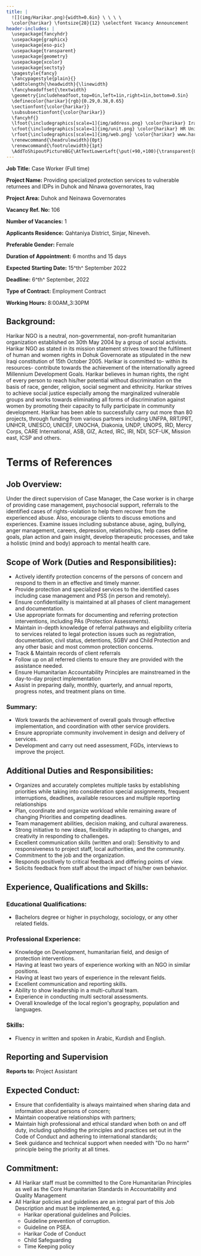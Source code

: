 ```yaml
---
title: |
  ![](img/Harikar.png){width=0.6in} \ \ \ \
  \color{harikar} \fontsize{28}{12} \selectfont Vacancy Announcement
header-includes: |
  \usepackage{fancyhdr}
  \usepackage{graphicx}
  \usepackage{eso-pic}
  \usepackage{transparent}
  \usepackage{geometry}
  \usepackage{xcolor}
  \usepackage{sectsty}
  \pagestyle{fancy}
  \fancypagestyle{plain}{}
  \addtolength{\headwidth}{\linewidth}
  \fancyheadoffset{\textwidth}
  \geometry{includeheadfoot,top=0in,left=1in,right=1in,bottom=0.5in}
  \definecolor{harikar}{rgb}{0.29,0.38,0.65}
  \sectionfont{\color{harikar}}
  \subsubsectionfont{\color{harikar}}
  \fancyhf{}
  \lfoot{\includegraphics[scale=1]{img/address.png} \color{harikar} Iraq-Kurdistan – Duhok \\ \ \ \ \ Medya – Str. / Australia   }
  \cfoot{\includegraphics[scale=1]{img/unit.png} \color{harikar} HR Unit \ \ \ \ \ \ \ \ \ \ \ \ \ \includegraphics[scale=1]{img/phone.png} 0751 414 8317}
  \rfoot{\includegraphics[scale=1]{img/web.png} \color{harikar} www.harikar.org}
  \renewcommand{\headrulewidth}{0pt}
  \renewcommand{\footrulewidth}{1pt}
  \AddToShipoutPictureBG{\AtTextLowerLeft{\put(+90,+100){\transparent{0.1}\includegraphics[width=4in]{img/Harikar.png}}}}
---
```


**Job Title:** Case Worker (Full time)

**Project Name:** Providing specialized protection services to vulnerable returnees and IDPs in Duhok and Ninawa governorates, Iraq

**Project Area:** Duhok and Neinawa Governorates

**Vacancy Ref. No:** 106

**Number of Vacancies:** 1

**Applicants Residence:** Qahtaniya District, Sinjar, Nineveh.

**Preferable Gender:** Female

**Duration of Appointment:** 6 months and 15 days

**Expected Starting Date:** 15^th^ September 2022

**Deadline:** 6^th^ September, 2022

**Type of Contract:** Employment Contract

**Working Hours:** 8:00AM_3:30PM

## Background:

Harikar NGO is a neutral, non-governmental, non-profit humanitarian
organization established on 30th May 2004 by a group of social
activists. Harikar NGO as stated in its mission statement strives toward
the fulfilment of human and women rights in Dohuk Governorate as
stipulated in the new Iraqi constitution of 15th October 2005. Harikar
is committed to- within its resources- contribute towards the
achievement of the internationally agreed Millennium Development Goals.
Harikar believes in human rights, the right of every person to reach
his/her potential without discrimination on the basis of race, gender,
religion, social segment and ethnicity. Harikar strives to achieve
social justice especially among the marginalized vulnerable groups and
works towards eliminating all forms of discrimination against women by
promoting their capacity to fully participate in community development.
Harikar has been able to successfully carry out more than 80 projects,
through funding from various partners including UNFPA, RRT/PRT, UNHCR,
UNESCO, UNICEF, UNOCHA, Diakonia, UNDP, UNOPS, IRD, Mercy Corps, CARE
International, ASB, GIZ, Acted, IRC, IRI, NDI, SCF-UK, Mission east,
ICSP and others.

# Terms of References

## Job Overview:

Under the direct supervision of Case Manager, the Case worker is in
charge of providing case management, psychosocial support, referrals to
the identified cases of rights-violation to help them recover from the
experienced abuse. Also, encourage clients to discuss emotions and
experiences. Examine issues including substance abuse, aging, bullying,
anger management, careers, depression, relationships, help cases define
goals, plan action and gain insight, develop therapeutic processes, and
take a holistic (mind and body) approach to mental health care.

## Scope of Work (Duties and Responsibilities):

-   Actively identify protection concerns of the persons of concern and
    respond to them in an effective and timely manner.
-   Provide protection and specialized services to the identified cases
    including case management and PSS (in person and remotely).
-   Ensure confidentiality is maintained at all phases of client
    management and documentation.
-   Use appropriate formats for documenting and referring protection
    interventions, including PAs (Protection Assessments).
-   Maintain in-depth knowledge of referral pathways and eligibility
    criteria to services related to legal protection issues such as
    registration, documentation, civil status, detentions, SGBV and
    Child Protection and any other basic and most common protection
    concerns.
-   Track & Maintain records of client referrals
-   Follow up on all referred clients to ensure they are provided with
    the assistance needed.
-   Ensure Humanitarian Accountability Principles are mainstreamed in
    the day-to-day project implementation
-   Assist in preparing daily, monthly, quarterly, and annual reports,
    progress notes, and treatment plans on time.

### Summary:

-   Work towards the achievement of overall goals through effective
    implementation, and coordination with other service providers.
-   Ensure appropriate community involvement in design and delivery of
    services.
-   Development and carry out need assessment, FGDs, interviews to
    improve the project.

## Additional Duties and Responsibilities:

-   Organizes and accurately completes multiple tasks by establishing
    priorities while taking into consideration special assignments,
    frequent interruptions, deadlines, available resources and
    multiple reporting relationships
-   Plan, coordinate and organize workload while remaining aware of
    changing Priorities and competing deadlines.
-   Team management abilities, decision making, and cultural awareness.
-   Strong initiative to new ideas, flexibility in adapting to changes,
    and creativity in responding to challenges.
-   Excellent communication skills (written and oral): Sensitivity to
    and responsiveness to project staff, local authorities, and the
    community.
-   Commitment to the job and the organization.
-   Responds positively to critical feedback and differing points of
    view.
-   Solicits feedback from staff about the impact of his/her own
    behavior.

## Experience, Qualifications and Skills:

### Educational Qualifications:

-   Bachelors degree or higher in psychology, sociology, or any other
    related fields.

### **Professional Experience:**

-   Knowledge on Development, humanitarian field, and design of
    protection interventions.
-   Having at least two years of experience working with an NGO in
    similar positions.
-   Having at least two years of experience in the relevant fields.
-   Excellent communication and reporting skills.
-   Ability to show leadership in a multi-cultural team.
-   Experience in conducting multi sectoral assessments.
-   Overall knowledge of the local region's geography, population and
    languages.

### Skills:

-   Fluency in written and spoken in Arabic, Kurdish and English.

## Reporting and Supervision 

**Reports to:** Project Assistant

## Expected Conduct:

-   Ensure that confidentiality is always maintained when sharing data
    and information about persons of concern;
-   Maintain cooperative relationships with partners;
-   Maintain high professional and ethical standard when both on and off
    duty, including upholding the principles and practices set out in
    the Code of Conduct and adhering to international standards;
-   Seek guidance and technical support when needed with "Do no harm"
    principle being the priority at all times.

## Commitment: 

-   All Harikar staff must be committed to the Core Humanitarian
    Principles as well as the Core Humanitarian Standards in
    Accountability and Quality Management
-   All Harikar policies and guidelines are an integral part of this Job
    Description and must be implemented, e.g.:
    -   Harikar operational guidelines and Policies.
    -   Guideline prevention of corruption.
    -   Guideline on PSEA.
    -   Harikar Code of Conduct
    -   Child Safeguarding
    -   Time Keeping policy
